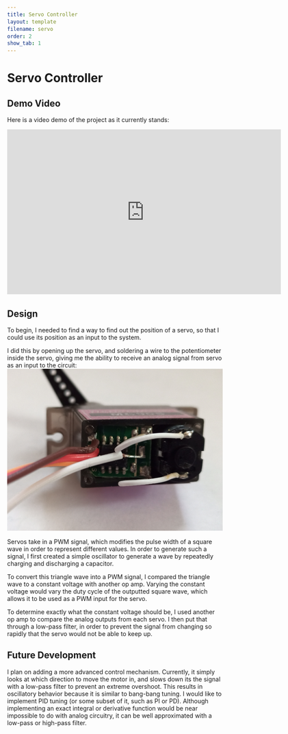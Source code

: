 ```yaml
---
title: Servo Controller
layout: template
filename: servo
order: 2
show_tab: 1
--- 
```


# Servo Controller

## Demo Video
Here is a video demo of the project as it currently stands:
<iframe width="640" height="385" src="https://www.youtube.com/embed/mt5a9yana8U" title="YouTube video player" frameborder="0" allow="accelerometer; autoplay; clipboard-write; encrypted-media; gyroscope; picture-in-picture" allowfullscreen></iframe>

## Design
To begin, I needed to find a way to find out the position of a servo, so that I could use its position as an input to the system.

I did this by opening up the servo, and soldering a wire to the potentiometer inside the servo, giving me the ability to receive an analog signal from servo as an input to the circuit:
<img src="analog_feedback_servo.jpg">

Servos take in a PWM signal, which modifies the pulse width of a square wave in order to represent different values. In order to generate such a signal, I first created a simple oscillator to generate a wave by repeatedly charging and discharging a capacitor.

To convert this triangle wave into a PWM signal, I compared the triangle wave to a constant voltage with another op amp. Varying the constant voltage would vary the duty cycle of the outputted square wave, which allows it to be used as a PWM input for the servo.

To determine exactly what the constant voltage should be, I used another op amp to compare the analog outputs from each servo. I then put that through a low-pass filter, in order to prevent the signal from changing so rapidly that the servo would not be able to keep up.


## Future Development

I plan on adding a more advanced control mechanism. Currently, it simply looks at which direction to move the motor in, and slows down its the signal with a low-pass filter to prevent an extreme overshoot. This results in oscillatory behavior because it is similar to bang-bang tuning. I would like to implement PID tuning (or some subset of it, such as PI or PD). Although implementing an exact integral or derivative function would be near impossible to do with analog circuitry, it can be well approximated with a low-pass or high-pass filter.
